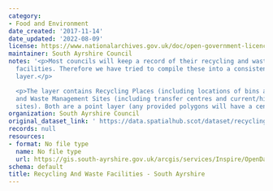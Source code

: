 ```yaml
---
category:
- Food and Environment
date_created: '2017-11-14'
date_updated: '2022-08-09'
license: https://www.nationalarchives.gov.uk/doc/open-government-licence/version/3/
maintainer: South Ayrshire Council
notes: '<p>Most councils will keep a record of their recycling and waste management
  facilities. Therefore we have tried to compile these into a consistent national
  layer.</p>

  <p>The layer contains Recycling Places (including locations of bins and centres)
  and Waste Management Sites (including transfer centres and current/historic landfill
  sites). Both are a point layer (any provided polygons will have a centroid created).</p>'
organization: South Ayrshire Council
original_dataset_link: ' https://data.spatialhub.scot/dataset/recycling_and_waste_facilities-sa'
records: null
resources:
- format: No file type
  name: No file type
  url: https://gis.south-ayrshire.gov.uk/arcgis/services/Inspire/OpenData/MapServer/WFSServer?
schema: default
title: Recycling And Waste Facilities - South Ayrshire
---
```

